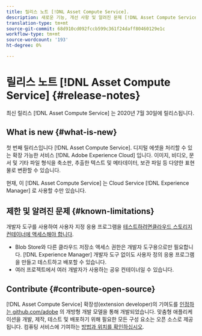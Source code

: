```yaml
---
title: 릴리스 노트 [!DNL Asset Compute Service].
description: 새로운 기능, 개선 사항 및 알려진 문제 [!DNL Asset Compute Service].
translation-type: tm+mt
source-git-commit: 68d910cd092fccb599c361f24daff80460129e1c
workflow-type: tm+mt
source-wordcount: '193'
ht-degree: 0%

---
```



# 릴리스 노트 [!DNL Asset Compute Service] {#release-notes}

최신 릴리스 [!DNL Asset Compute Service] 는 2020년 7월 30일에 릴리스됩니다.

<!--

To test your custom applications with the [developer tool](https://github.com/adobe/asset-compute-devtool), you need access to a [cloud storage container](https://github.com/adobe/asset-compute-devtool#prerequisites). Currently, Adobe supports Azure Blob Storage and AWS S3.

>[!NOTE]
>
>Cloud storage access is only required for using the developer tool. You can still create, test and deploy custom applications with out using the developer tool.
-->

## What is new {#what-is-new}

첫 번째 릴리스입니다 [!DNL Asset Compute Service]. 디지털 에셋을 처리할 수 있는 확장 가능한 서비스 [!DNL Adobe Experience Cloud] 입니다. 이미지, 비디오, 문서 및 기타 파일 형식을 축소판, 추출한 텍스트 및 메타데이터, 보관 파일 등 다양한 표현물로 변환할 수 있습니다.

현재, 이 [!DNL Asset Compute Service] 는 Cloud Service [!DNL Experience Manager] 로 사용할 수만 있습니다.

## 제한 및 알려진 문제 {#known-limitations}

개발자 도구를 사용하여 사용자 지정 응용 프로그램을 [테스트하려면](https://github.com/adobe/asset-compute-devtool)[클라우드 스토리지 컨테이너에 액세스해야 합니다](https://github.com/adobe/asset-compute-devtool#prerequisites).

* Blob Store와 다른 클라우드 저장소 액세스 권한은 개발자 도구용으로만 필요합니다. [!DNL Experience Manager] 개발자 도구 없이도 사용자 정의 응용 프로그램을 만들고 테스트하고 배포할 수 있습니다.
* 여러 프로젝트에서 여러 개발자가 사용하는 공유 컨테이너일 수 있습니다.

## Contribute {#contribute-open-source}

[!DNL Asset Compute Service] 확장성(extension developer)의 기여도를 [인정하는 github.com/adobe](https://github.com/adobe) 의 개방형 개발 모델을 통해 개발되었습니다. 맞춤형 애플리케이션을 개발, 제작, 테스트 및 배포하기 위해 필요한 모든 구성 요소는 오픈 소스로 제공됩니다. 컴퓨팅 서비스에 기여하는 [방법과 위치를 확인하십시오](contribute-to-compute-service.md).

<!-- **TBD:**
* Are we versioning the releases?
* Is there any compatibility information to be added? With Project Firefly versions, or AEMaaCS releases, or other offerings/integrations such as InDesign Server?
-->
